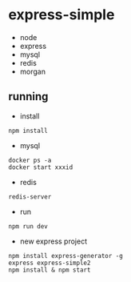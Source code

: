 express-simple
====
 

#### 

- node
- express
- mysql
- redis
- morgan

running
----

- install
```
npm install
```

-  mysql
```
docker ps -a
docker start xxxid
```

-  redis
```
redis-server
```

- run
```
npm run dev
```

- new express project
```
npm install express-generator -g
express express-simple2
npm install & npm start
```